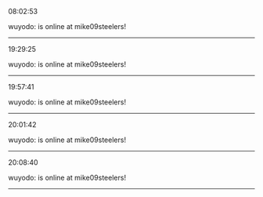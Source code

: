 08:02:53

wuyodo: is online at mike09steelers!

---

19:29:25

wuyodo: is online at mike09steelers!

---

19:57:41

wuyodo: is online at mike09steelers!

---

20:01:42

wuyodo: is online at mike09steelers!

---

20:08:40

wuyodo: is online at mike09steelers!

---

